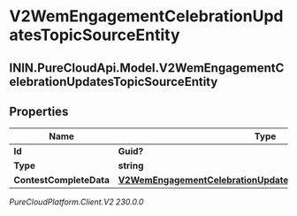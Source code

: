 # V2WemEngagementCelebrationUpdatesTopicSourceEntity

## ININ.PureCloudApi.Model.V2WemEngagementCelebrationUpdatesTopicSourceEntity

## Properties

|Name | Type | Description | Notes|
|------------ | ------------- | ------------- | -------------|
| **Id** | **Guid?** |  | [optional] |
| **Type** | **string** |  | [optional] |
| **ContestCompleteData** | [**V2WemEngagementCelebrationUpdatesTopicContestCompleteData**](V2WemEngagementCelebrationUpdatesTopicContestCompleteData) |  | [optional] |



_PureCloudPlatform.Client.V2 230.0.0_
